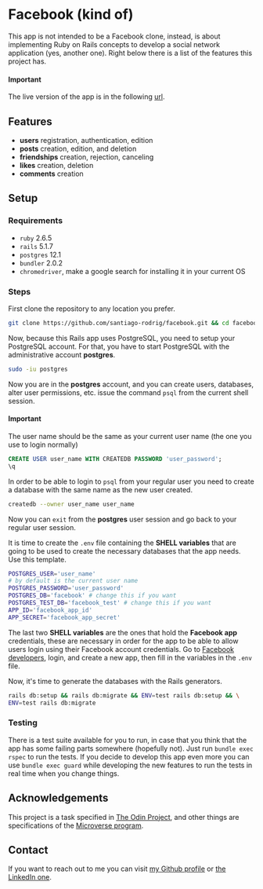 # Facebook (kind of)

This app is not intended to be a Facebook clone, instead, is about implementing
Ruby on Rails concepts to develop a social network application
(yes, another one). Right below there is a list of the features this project
has.

#### Important

The live version of the app is in the following
[url](https://still-beyond-48768.herokuapp.com).

## Features

- **users** registration, authentication, edition
- **posts** creation, edition, and deletion
- **friendships** creation, rejection, canceling
- **likes** creation, deletion
- **comments** creation

## Setup

### Requirements

- `ruby` 2.6.5
- `rails` 5.1.7
- `postgres` 12.1
- `bundler` 2.0.2
- `chromedriver`, make a google search for installing it in your current OS

### Steps

First clone the repository to any location you prefer.

```bash
git clone https://github.com/santiago-rodrig/facebook.git && cd facebook
```

Now, because this Rails app uses PostgreSQL, you need to setup your PostgreSQL
account. For that, you have to start PostgreSQL with the administrative account
**postgres**.

```bash
sudo -iu postgres
```

Now you are in the **postgres** account, and you can create users, databases,
alter user permissions, etc. issue the command `psql` from the current shell
session.

#### Important

The user name should be the same as your current user name (the one you use to
login normally)

```sql
CREATE USER user_name WITH CREATEDB PASSWORD 'user_password';
\q
```

In order to be able to login to `psql` from your regular user you need to create
a database with the same name as the new user created.

```bash
createdb --owner user_name user_name
```

Now you can `exit` from the **postgres** user session and go back to your
regular user session.

It is time to create the `.env` file containing the **SHELL variables** that
are going to be used to create the necessary databases that the app needs. Use
this template.

```bash
POSTGRES_USER='user_name'
# by default is the current user name
POSTGRES_PASSWORD='user_password'
POSTGRES_DB='facebook' # change this if you want
POSTGRES_TEST_DB='facebook_test' # change this if you want
APP_ID='facebook_app_id'
APP_SECRET='facebook_app_secret'
```

The last two **SHELL variables** are the ones that hold the **Facebook app**
credentials, these are necessary in order for the app to be able to allow users
login using their Facebook account credentials. Go to
[Facebook developers](https://developers.facebook.com/), login, and create a new
app, then fill in the variables in the `.env` file.

Now, it's time to generate the databases with the Rails generators.

```bash
rails db:setup && rails db:migrate && ENV=test rails db:setup && \
ENV=test rails db:migrate
```

### Testing

There is a test suite available for you to run, in case that you think that
the app has some failing parts somewhere (hopefully not). Just run
`bundle exec rspec` to run the tests. If you decide to develop this app even
more you can use `bundle exec guard` while developing the new features to
run the tests in real time when you change things.

## Acknowledgements

This project is a task specified in
[The Odin Project](https://www.theodinproject.com/courses/ruby-on-rails/lessons/final-project),
and other things are specifications of the
[Microverse program](https://www.microverse.org/).

## Contact

If you want to reach out to me you can visit
[my Github profile](https://github.com/santiago-rodrig) or
[the LinkedIn one](https://www.linkedin.com/in/santiago-andr%C3%A9s-308a5b190?lipi=urn%3Ali%3Apage%3Ad_flagship3_profile_view_base_contact_details%3BtYchDkD4S7eoM%2BGocwG3SA%3D%3D).
